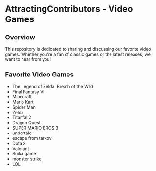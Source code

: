# AttractingContributors - Video Games

## Overview
This repository is dedicated to sharing and discussing our favorite video games. Whether you're a fan of classic games or the latest releases, we want to hear from you!


## Favorite Video Games
- The Legend of Zelda: Breath of the Wild
- Final Fantasy VII
- Minecraft
- Mario Kart 
- Spider Man
- Zelda
- Titanfall2
- Dragon Quest
- SUPER MARIO BROS 3
- undertale
- escape from tarkov
- Dota 2
- Valorant
- Suika game
- monster strike
- LOL
